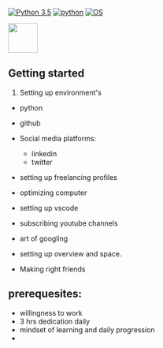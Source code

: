 [![Python 3.5](https://img.shields.io/badge/Python-3.5-yellow.svg)](http://www.python.org/download/)
[![python](https://img.shields.io/badge/python-2.7-brightgreen.svg)](https://www.python.org/downloads/release/python-2714/)
[![OS](https://img.shields.io/badge/Tested%20On-Linux%20%7C%20Android-yellowgreen.svg)](https://termux.com/)


<img href="google.com" src="https://user-images.githubusercontent.com/79694828/230014332-40078db9-dcdb-4403-8e58-cfbe8572a89b.png" width="60" height="60" />






## Getting started 

1. Setting up environment's


* python

* github
* Social media platforms:
    * linkedin
    * twitter
* setting up freelancing profiles
* optimizing computer
* setting up vscode
* subscribing youtube channels
* art of googling
* setting up overview and space.
* Making right friends


## prerequesites:
* willingness to work
* 3 hrs dedication daily
* mindset of learning and daily progression
* 
